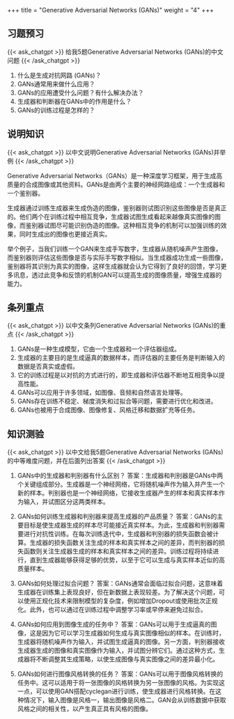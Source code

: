 +++
title = "Generative Adversarial Networks (GANs)"
weight = "4"
+++
## 习题预习
{{< ask_chatgpt >}}
给我5题Generative Adversarial Networks (GANs)的中文问题
{{< /ask_chatgpt >}}

1. 什么是生成对抗网路 (GANs)？
2. GANs通常用来做什么应用？
3. GANs的应用遭受什么问题？有什么解决办法？
4. 生成器和判断器在GANs中的作用是什么？
5. GANs的训练过程是怎样的？   

## 说明知识
{{< ask_chatgpt >}}
以中文说明Generative Adversarial Networks (GANs)并举例
{{< /ask_chatgpt >}}

Generative Adversarial Networks（GANs）是一种深度学习框架，用于生成高质量的合成图像或其他资料。GANs是由两个主要的神经网路组成：一个生成器和一个鉴别器。

生成器通过训练生成器来生成伪造的图像，鉴别器则试图识别这些图像是否是真正的。他们两个在训练过程中相互竞争，生成器试图生成看起来越像真实图像的图像，而鉴别器试图尽可能识别伪造的图像。这种相互竞争的机制可以加强训练的效果，同时生成出的图像也更接近真实。

举个例子，当我们训练一个GAN来生成手写数字，生成器从随机噪声产生图像，而鉴别器则评估这些图像是否与实际手写数字相似。当生成器成功生成一些图像，鉴别器将其识别为真实的图像，这样生成器就会认为它得到了良好的回馈，学习更多讯息，透过此竞争和反馈的机制GAN可以提高生成的图像质量，增强生成器的能力。   

## 条列重点
{{< ask_chatgpt >}}
以中文条列Generative Adversarial Networks (GANs)的重点
{{< /ask_chatgpt >}}

1. GANs是一种生成模型，它由一个生成器和一个评估器组成。
2. 生成器的主要目的是生成逼真的数据样本，而评估器的主要任务是判断输入的数据是否真实或虚假。
3. 它的训练过程是以对抗的方式进行的，即生成器和评估器不断地互相竞争以提高性能。
4. GANs可以应用于许多领域，如图像、音频和自然语言处理等。
5. GANs存在训练不稳定、梯度消失和过拟合等问题，需要进行优化和改进。
6. GANs也被用于合成图像、图像修复、风格迁移和数据扩充等任务。   

## 知识测验
{{< ask_chatgpt >}}
以中文给我5题Generative Adversarial Networks (GANs)的中等难度问题，并在后面列出答案
{{< /ask_chatgpt >}}

1. GANs中的生成器和判别器有什么区别？ 
答案：生成器和判别器是GANs中两个关键组成部分。生成器是一个神经网络，它将随机噪声作为输入并产生一个新的样本。判别器也是一个神经网络，它接收生成器产生的样本和真实样本作为输入，并试图区分这两类样本。

2. GANs如何训练生成器和判别器来提高生成器的产品质量？ 
答案：GANs的主要目标是使生成器生成的样本尽可能接近真实样本。为此，生成器和判别器需要进行对抗性训练。在每次训练迭代中，生成器和判别器的损失函数会被计算。生成器的损失函数关注生成的样本和真实样本之间的差异，而判别器的损失函数则关注生成器生成的样本和真实样本之间的差异。训练过程将持续进行，直到生成器能够获得足够的优势，以至于它可以生成与真实样本近似的高质量样本。

3. GANs如何处理过拟合问题？ 
答案：GANs通常会面临过拟合问题，这意味着生成器在训练集上表现良好，但在新数据上表现较差。为了解决这个问题，可以使用正规化技术来限制模型的复杂度，例如增加Dropout或使用批次正规化。此外，也可以通过在训练过程中调整学习率或早停来避免过拟合。

4. GANs如何应用到图像生成的任务中？ 
答案：GANs可以用于生成逼真的图像，这是因为它可以学习生成器如何生成与真实图像相似的样本。在训练时，生成器将随机噪声作为输入，并试图生成逼真的图像。另一方面，判别器接收生成器生成的图像和真实图像作为输入，并试图分辨它们。通过这种方式，生成器将不断调整其生成策略，以使生成图像与真实图像之间的差异最小化。

5. GANs如何进行图像风格转换的任务？ 
答案：GANs可以用于图像风格转换的任务中。这可以适用于将一张图像的风格转换为另一张图像的风格。为实现这一点，可以使用GAN搭配cyclegan进行训练，使生成器进行风格转换。在这种情况下，输入图像是风格一，输出图像是风格二。GAN会从训练数据中获取风格之间的相关性，以产生真正具有风格的图像。   

